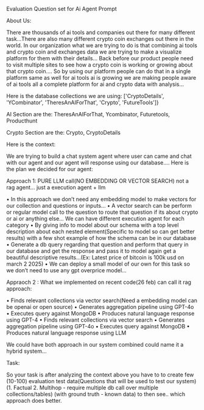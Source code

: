 Evaluation Question set for Ai Agent Prompt

About Us:

There are thousands of ai tools and companies out there for many different task…There are also many different crypto coin exchanges out there in the world. In our organization what we are trying to do is that combining ai tools and crypto coin and exchanges data we are trying to make a visualize platform for them with their details… Back before our product people need to visit multiple sites to see how a crypto coin is working or growing about that crypto coin…. So by using our platform people can do that in a single platform same as well for ai tools ai is growing we are making people aware of ai tools all a complete platform for ai and crypto data with analysis…


Here is the database collections we are using:
['CryptoDetails', 'YCombinator', 'TheresAnAIForThat', 'Crypto', 'FutureTools']}

AI Section are the:
TheresAnAIForThat, Ycombinator, Futuretools, Producthunt

Crypto Section are the:
Crypto, CryptoDetails


Here is the context:

We are trying to build a chat system agent where user can came and chat with our agent and our agent will response using our database…. Here is the plan we decided for our agent:


Approach 1: PURE LLM call(NO EMBEDDING OR VECTOR SEARCH) not a rag agent… just a execution agent + llm

•⁠ ⁠In this approach we don’t need any embedding model to make vectors for our collection and questions or inputs…
•⁠ ⁠A vector search can be perform or regular model call to the question to route that question if its about crypto or ai or anything else… We can have different execution agent for each category
•⁠ ⁠By giving info to model about our schema with a top level description about each nested element(Specific to model so can get better results) with a few shot example of how the schema can be in our database
•⁠ ⁠Generate a db query regarding that question and perform that query in our database and get the response and pass it to model again get a beautiful descriptive results…(Ex: Latest price of bitcoin is 100k usd on march 2 2025)
•⁠ ⁠We can deploy a small model of our own for this task so we don’t need to use any gpt overprice model…

Appraoch 2 : What we implemented on recent code(26 feb) can call it rag approach:

•⁠ ⁠Finds relevant collections via vector search(Need a embedding model can be openai or open source)
•⁠ ⁠Generates aggregation pipeline using GPT-4o
•⁠ ⁠Executes query against MongoDB
•⁠ ⁠Produces natural language response using GPT-4
•⁠ ⁠Finds relevant collections via vector search
•⁠ ⁠Generates aggregation pipeline using GPT-4o
•⁠ ⁠Executes query against MongoDB
•⁠ ⁠Produces natural language response using LLM



We could have both approach in our system combined could name it a hybrid system…

Task:

So your task is after analyzing the context above you have to to create few (10-100) evaluation test data(Questions that will be used to test our system) (1. Factual 2. Multihop - require multiple db call over multiple collections/tables) (with ground truth - known data) to then see.. which approach does better.
